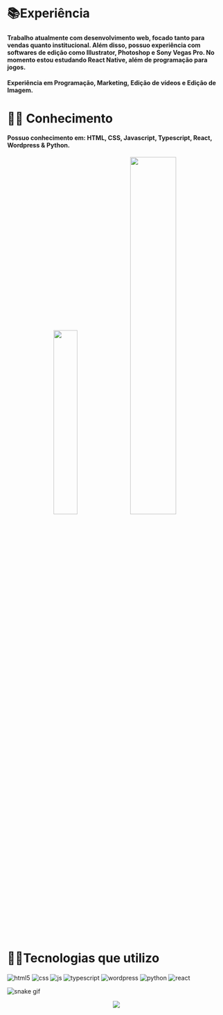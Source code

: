 # 📚Experiência
#### Trabalho atualmente com desenvolvimento web, focado tanto para vendas quanto institucional. Além disso, possuo experiência com softwares de edição como Illustrator, Photoshop e Sony Vegas Pro. No momento estou estudando React Native, além de programação para jogos.
#### Experiência em Programação, Marketing, Edição de vídeos e Edição de Imagem.

# 🧑🏻 Conhecimento
#### Possuo conhecimento em: HTML, CSS, Javascript, Typescript, React, Wordpress & Python.

<div align="center">
  
  <img width="33%" src="https://github-readme-stats.vercel.app/api/top-langs/?username=NandoPla&theme=aura&layout=compact" />
  <img width="46%" src="http://github-readme-streak-stats.herokuapp.com?user=NandoPla&theme=aura&hide_border=false&date_format=j%2Fn%5B%2FY%5D&locale=pt-br"/>
</div>

# 👨‍💻Tecnologias que utilizo

<div style="display: inline_block">

  <img align="center" alt="html5" src="https://img.shields.io/badge/HTML5-E34F26?style=for-the-badge&logo=html5&logoColor=white" />
  <img align="center" alt="css" src="https://img.shields.io/badge/CSS3-1572B6?style=for-the-badge&logo=css3&logoColor=white" />
  <img align="center" alt="js" src="https://img.shields.io/badge/JavaScript-F7DF1E?style=for-the-badge&logo=javascript&logoColor=black" />
  <img align="center" alt="typescript" src="https://img.shields.io/badge/TypeScript-007ACC?style=for-the-badge&logo=typescript&logoColor=white" />
  <img align="center" alt="wordpress" src="https://img.shields.io/badge/Wordpress-21759B?style=for-the-badge&logo=wordpress&logoColor=white" />
  <img align="center" alt="python" src="https://img.shields.io/badge/Python-14354C?style=for-the-badge&logo=python&logoColor=white" />
  <img align="center" alt="react" src="https://img.shields.io/badge/React-20232A?style=for-the-badge&logo=react&logoColor=61DAFB" />
  

![snake gif](https://github.com/NandoPla/NandoPla/blob/output/github-contribution-grid-snake.svg)
<p align="center">   <img alingn="center" src="https://profile-counter.glitch.me/NandoPla/count.svg" /></p>
